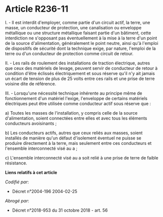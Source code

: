 # Article R236-11

I. - Il est interdit d'employer, comme partie d'un circuit actif, la terre, une masse, un conducteur de protection, une
canalisation ou enveloppe métallique ou une structure métallique faisant partie d'un bâtiment, cette interdiction ne
s'opposant pas éventuellement à la mise à la terre d'un point de la source d'alimentation, généralement le point neutre,
ainsi qu'à l'emploi de dispositifs de sécurité dont la technique exige, par nature, l'emploi de la terre ou d'un conducteur
de protection comme circuit de retour.

II. - Les rails de roulement des installations de traction électrique, autres que ceux des matériels de levage, peuvent
servir de conducteur de retour à condition d'être éclissés électriquement et sous réserve qu'il n'y ait jamais un écart de
tension de plus de 25 volts entre ces rails et une prise de terre voisine dite de référence.

III. - Lorsqu'une nécessité technique inhérente au principe même de fonctionnement d'un matériel l'exige, l'enveloppe de
certains matériels électriques peut être utilisée comme conducteur actif sous réserve que :

a) Toutes les masses de l'installation, y compris celle de la source d'alimentation, soient connectées entre elles et avec
tous les éléments conducteurs avoisinants ;

b) Les conducteurs actifs, autres que ceux reliés aux masses, soient installés de manière qu'un défaut d'isolement éventuel
ne puisse se produire directement à la terre, mais seulement entre ces conducteurs et l'ensemble interconnecté visé au a ;

c) L'ensemble interconnecté visé au a soit relié à une prise de terre de faible résistance.

**Liens relatifs à cet article**

_Codifié par_:

  - Décret n°2004-196 2004-02-25

_Abrogé par_:

  - Décret n°2018-953 du 31 octobre 2018 - art. 56
